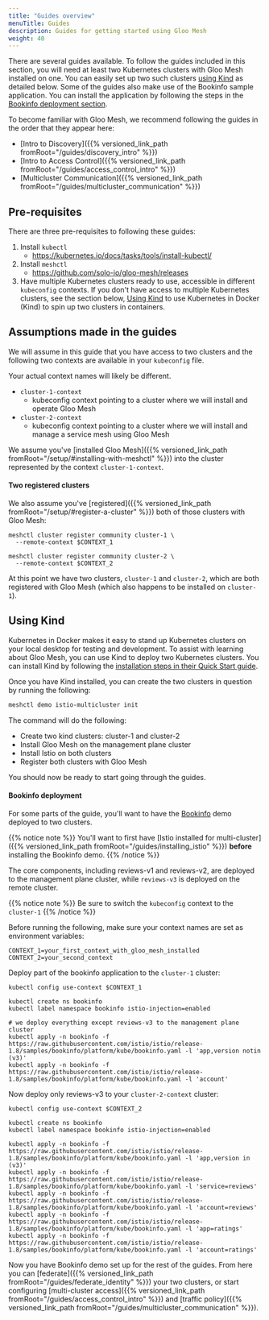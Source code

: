 ```yaml
---
title: "Guides overview"
menuTitle: Guides
description: Guides for getting started using Gloo Mesh
weight: 40
---
```


There are several guides available. To follow the guides included in this section, you will need at least two Kubernetes clusters with Gloo Mesh installed on one. You can easily set up two such clusters [using Kind](#using-kind) as detailed below. Some of the guides also make use of the Bookinfo sample application. You can install the application by following the steps in the [Bookinfo deployment section](#bookinfo-deployment).

To become familiar with Gloo Mesh, we recommend following the guides in the order that they appear here:
* [Intro to Discovery]({{% versioned_link_path fromRoot="/guides/discovery_intro" %}})
* [Intro to Access Control]({{% versioned_link_path fromRoot="/guides/access_control_intro" %}})
* [Multicluster Communication]({{% versioned_link_path fromRoot="/guides/multicluster_communication" %}})

## Pre-requisites

There are three pre-requisites to following these guides:

1. Install `kubectl`
    - https://kubernetes.io/docs/tasks/tools/install-kubectl/
2. Install `meshctl`
    - https://github.com/solo-io/gloo-mesh/releases
3. Have multiple Kubernetes clusters ready to use, accessible in different `kubeconfig` contexts. If you don't have access to multiple Kubernetes clusters, see the section below, [Using Kind](#using-kind) to use Kubernetes in Docker (Kind) to spin up two clusters in containers.


## Assumptions made in the guides

We will assume in this guide that you have access to two clusters and the following two contexts are available in your `kubeconfig` file. 

Your actual context names will likely be different.

* `cluster-1-context`
    - kubeconfig context pointing to a cluster where we will install and operate Gloo Mesh
* `cluster-2-context`
    - kubeconfig context pointing to a cluster where we will install and manage a service mesh using Gloo Mesh 

We assume you've [installed Gloo Mesh]({{% versioned_link_path fromRoot="/setup/#installing-with-meshctl" %}}) into the cluster represented by the context `cluster-1-context`.


#### Two registered clusters
We also assume you've [registered]({{% versioned_link_path fromRoot="/setup/#register-a-cluster" %}}) both of those clusters with Gloo Mesh:


```shell
meshctl cluster register community cluster-1 \
  --remote-context $CONTEXT_1
```

```shell
meshctl cluster register community cluster-2 \
  --remote-context $CONTEXT_2
```

At this point we have two clusters, `cluster-1` and `cluster-2`, which are both registered with Gloo Mesh (which also happens to be installed on `cluster-1`).

## Using Kind

Kubernetes in Docker makes it easy to stand up Kubernetes clusters on your local desktop for testing and development. To assist with learning about Gloo Mesh, you can use Kind to deploy two Kubernetes clusters. You can install Kind by following the [installation steps in their Quick Start guide](https://kind.sigs.k8s.io/docs/user/quick-start/).

Once you have Kind installed, you can create the two clusters in question by running the following:

```bash
meshctl demo istio-multicluster init
```

The command will do the following:

* Create two kind clusters: cluster-1 and cluster-2
* Install Gloo Mesh on the management plane cluster
* Install Istio on both clusters
* Register both clusters with Gloo Mesh

You should now be ready to start going through the guides.

#### Bookinfo deployment

For some parts of the guide, you'll want to have the [Bookinfo](https://istio.io/docs/examples/bookinfo/) demo deployed to two clusters. 

{{% notice note %}}
You'll want to first have [Istio installed for multi-cluster]({{% versioned_link_path fromRoot="/guides/installing_istio" %}}) **before** installing the Bookinfo demo. 
{{% /notice %}}

The core components, including reviews-v1 and reviews-v2, are deployed to the management plane cluster, while `reviews-v3` is deployed on the remote cluster.

{{% notice note %}}
Be sure to switch the `kubeconfig` context to the `cluster-1`
{{% /notice %}}

Before running the following, make sure your context names are set as environment variables:

```shell
CONTEXT_1=your_first_context_with_gloo_mesh_installed
CONTEXT_2=your_second_context
```

Deploy part of the bookinfo application to the `cluster-1` cluster:

```shell
kubectl config use-context $CONTEXT_1

kubectl create ns bookinfo
kubectl label namespace bookinfo istio-injection=enabled
​
# we deploy everything except reviews-v3 to the management plane cluster
kubectl apply -n bookinfo -f https://raw.githubusercontent.com/istio/istio/release-1.8/samples/bookinfo/platform/kube/bookinfo.yaml -l 'app,version notin (v3)'
kubectl apply -n bookinfo -f https://raw.githubusercontent.com/istio/istio/release-1.8/samples/bookinfo/platform/kube/bookinfo.yaml -l 'account'
```

Now deploy only reviews-v3 to your `cluster-2-context` cluster:

```shell
kubectl config use-context $CONTEXT_2

kubectl create ns bookinfo
kubectl label namespace bookinfo istio-injection=enabled
​
kubectl apply -n bookinfo -f https://raw.githubusercontent.com/istio/istio/release-1.8/samples/bookinfo/platform/kube/bookinfo.yaml -l 'app,version in (v3)' 
kubectl apply -n bookinfo -f https://raw.githubusercontent.com/istio/istio/release-1.8/samples/bookinfo/platform/kube/bookinfo.yaml -l 'service=reviews' 
kubectl apply -n bookinfo -f https://raw.githubusercontent.com/istio/istio/release-1.8/samples/bookinfo/platform/kube/bookinfo.yaml -l 'account=reviews' 
kubectl apply -n bookinfo -f https://raw.githubusercontent.com/istio/istio/release-1.8/samples/bookinfo/platform/kube/bookinfo.yaml -l 'app=ratings' 
kubectl apply -n bookinfo -f https://raw.githubusercontent.com/istio/istio/release-1.8/samples/bookinfo/platform/kube/bookinfo.yaml -l 'account=ratings' 
```

Now you have Bookinfo demo set up for the rest of the guides. From here you can [federate]({{% versioned_link_path fromRoot="/guides/federate_identity" %}}) your two clusters, or start configuring [multi-cluster access]({{% versioned_link_path fromRoot="/guides/access_control_intro" %}}) and [traffic policy]({{% versioned_link_path fromRoot="/guides/multicluster_communication" %}}).
